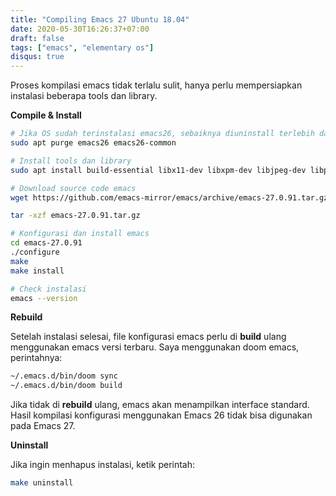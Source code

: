 ```yaml
---
title: "Compiling Emacs 27 Ubuntu 18.04"
date: 2020-05-30T16:26:37+07:00
draft: false
tags: ["emacs", "elementary os"]
disqus: true
---
```


Proses kompilasi emacs tidak terlalu sulit, hanya perlu mempersiapkan
instalasi beberapa tools dan library.

**Compile & Install**

```bash
# Jika OS sudah terinstalasi emacs26, sebaiknya diuninstall terlebih dahulu
sudo apt purge emacs26 emacs26-common

# Install tools dan library
sudo apt install build-essential libx11-dev libxpm-dev libjpeg-dev libpng-dev libgif-dev libtiff-dev libncurses-dev libxpm-dev automake autoconf libgtk-3-dev texinfo

# Download source code emacs
wget https://github.com/emacs-mirror/emacs/archive/emacs-27.0.91.tar.gz

tar -xzf emacs-27.0.91.tar.gz

# Konfigurasi dan install emacs
cd emacs-27.0.91
./configure
make
make install

# Check instalasi
emacs --version
```

**Rebuild**

Setelah instalasi selesai, file konfigurasi emacs perlu di **build**
ulang menggunakan emacs versi terbaru. Saya menggunakan doom
emacs, perintahnya:

```bash
~/.emacs.d/bin/doom sync
~/.emacs.d/bin/doom build
```

Jika tidak di **rebuild** ulang, emacs akan menampilkan interface standard.
Hasil kompilasi konfigurasi menggunakan Emacs 26 tidak bisa digunakan pada Emacs 27.

**Uninstall**

Jika ingin menhapus instalasi, ketik perintah:

```bash
make uninstall
```
